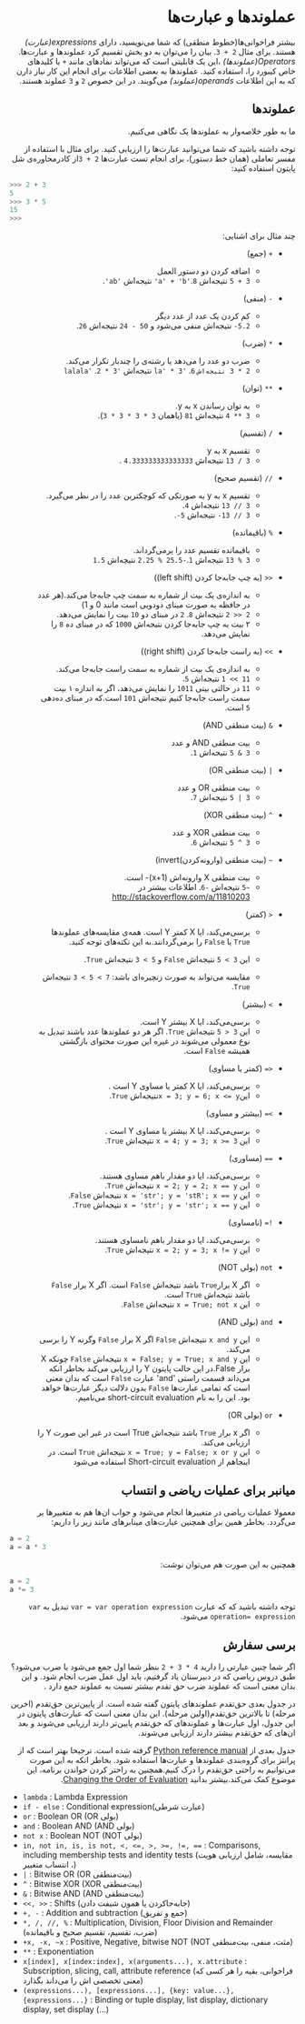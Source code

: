 <div dir=rtl>


# عملوندها و عبارت‌ها

بیشتر فراخوانی‌ها(خطوط منطقی) که شما می‌نویسید، دارای _expressions(عبارت)_ هستند. برای مثال  `2 + 3`. بیان را می‌توان به دو بخش تقسیم کرد عملوندها و عبارت‌ها.
_Operators(عملوندها)_  ،این یک قابلیتی است که می‌تواند نمادهای مانند  `+` یا کلیدهای خاص کیبورد را، استفاده کنید. عملوندها به بعضی اطلاعات برای انجام این کار نیاز دارن که به این اطلاعات _operands(عملوند)_  می‌گویند. در این خصوص `2`  و `3` عملوند هستند.


## عملوندها 



ما به طور خلاصه‌وار  به عملوندها یک نگاهی می‌کنیم.


توجه داشته باشید که شما می‌توانید عبارت‌ها را ارزیابی کنید. برای مثال با استفاده از مفسر تعاملی (همان خط دستور)، برای انجام تست عبارت‌ها  `2 + 3`از کادرمحاوره‌ی شل پایتون  استفاده کنید:

<div dir=ltr>

```python
>>> 2 + 3
5
>>> 3 * 5
15
>>>
```

<div dir=rtl>



چند مثال برای اشنایی:

- `+` (جمع) 

  - اضافه کردن دو دستور العمل
  - `3 + 5` نتیجه‌اش `8`.`'a' + 'b'` نتیجه‌اش `'ab'`.

- `-` (منفی)
  - کم کردن یک عدد از عدد دیگر
  - `5.2-` نتیجه‌اش منفی می‌شود و `50 - 24` نتیجه‌اش  `26`.


- `*` (ضرب)

  - ضرب دو عدد را می‌دهد یا رشته‌ی را چندبار تکرار می‌کند.
  -  `2 * 3 نتیجه‌اش` `6`.  `'la' * 3` نتیجه‌اش `'lalala'` .`2 * 3`

- `**` (توان)

  - به توان رساندن x به y.
  -  `3 ** 4` نتیجه‌اش `81` (یاهمان `3 * 3 * 3 * 3`).

- `/` (تقسیم)

  - تقسیم x به y
  - `3 / 13` نتیجه‌اش  `4.333333333333333` .


- `//` (تقسیم صحیح)

  - تقسیم x به y به صورتکی که کوچکترین عدد را در نظر می‌گیرد.
  - `3 // 13` نتیجه‌اش `4`.
  - `3 // 13-` نتیجه‌اش  `5-`.



- `%` (باقیمانده)

  - باقیمانده تقسیم عدد را برمی‌گرداند.
  - `3 % 13` نتیجه‌اش `1`.`-25.5 % 2.25` نتیچه‌اش `1.5`


- `<<` (به چپ جابه‌جا کردن (left shift))
  - به اندازه‌ی یک بیت از شماره به سمت چپ جابه‌جا می‌کند.(هر عدد در حافظه به صورت مبنای دودویی است مانند 0 و 1)
  - `2 << 2` نتیجه‌اش `8`. `2` در مبنای دو `10` بیت را نمایش می‌دهد.
  - ۲ بیت به چپ جابه‌جا کردن نتیجه‌اش `1000` که در مبنای ده `8` را نمایش می‌دهد.

- `>>` (به راست جابه‌جا کردن (right shift))
  - به اندازه‌ی یک بیت از شماره به سمت راست جابه‌جا می‌کند.
  - `11 >> 1` نتیجه‌اش `5`.
  - `11` در حالتی بیتی `1011` را نمایش می‌دهد، اگر به اندازه ۱ بیت سمت راست جابه‌جا کنیم نتیجه‌اش `101` است.که در مبنای ده‌دهی `5` است.

- `&` (بیت منطقی AND)
  - بیت منطقی AND و عدد
  - `3 & 5` نتیجه‌اش `1`.

- `|` (بیت منطقی OR)
  - بیت منطقی OR و عدد
  - `3 | 5` نتیجه‌اش `7`.

- `^` (بیت منطقی XOR)
  - بیت منطقی XOR و عدد
  - `3 ^ 5` نتیجه‌اش `6`.

- `~` (بیت منطقی  (وارونه‌کردن)invert)
  - بیت منطقی X وارونه‌اش  (x+1)- است.
  - `~5` نتیجه‌اش `-6`. اطلاعات بیشتر در http://stackoverflow.com/a/11810203


- `<` (کمتر)
  - برسی‌می‌کند، ایا X کمتر Y است. همه‌ی مقایسه‌های عملوند‌ها `True` یا `False` را برمی‌گردانند.به این نکته‌های توجه کنید.

  - این `3 > 5` نتیجه‌اش `False` و `5 > 3` نتیجه‌اش `True`.
  - مقایسه می‌تواند به صورت زنچیره‌ای باشد: `7 > 5 > 3` نتیجه‌اش `True`.

- `>` (بیشتر)
  - برسی‌می‌کند، ایا X بیشتر Y است. 
  - این `3 < 5` نتیجه‌اش `True`. اگر هر دو عملوندها عدد باشند تبدیل به نوع معمولی می‌شوند در غیره این صورت محتوای بازگشتی همیشه `False` است.

- `<=` (کمتر یا مساوی)
  - برسی‌می‌کند، ایا X کمتر یا مساوی Y است .
  - این`x = 3; y = 6; x <= y`نتیجه‌اش `True`.

- `>=` (بیشتر و مساوی)
  - برسی‌می‌کند، ایا X بیشتر یا مساوی Y است .
  - این `x = 4; y = 3; x >= 3` نتیجه‌اش `True`.

- `==` (مساوری)
  - برسی‌می‌کند، ایا دو مقدار با‌هم مساوی هستند.
  - این `x = 2; y = 2; x == y` نتیجه‌اش `True`.
  - این `x = 'str'; y = 'stR'; x == y` نتیجه‌اش `False`.
  - این `x = 'str'; y = 'str'; x == y` نتیجه‌‌اش `True`.

- `!=` (نامساوی) 
  - برسی‌می‌کند، ایا دو مقدار با‌هم نامساوی هستند.
  - این `x = 2; y = 3; x != y` نتیجه‌اش `True`.

- `not` (بولی NOT)

 
   - اگر X برار`True` باشد نتیجه‌اش `False` است. اگر X برار `False` باشد نتیجه‌اش `True` است.
  - این `x = True; not x` نتیجه‌اش `False`.

- `and` (بولی AND)
  - این `x and y` نتیجه‌اش `False` اگر X برار `False` وگرنه Y را برسی می‌کند.
  - این `x = False; y = True; x and y` نتیجه‌اش `False` چونکه X برار False.در این حالت پایتون Y را ارزیابی می‌کند بخاطر انکه می‌داند قسمت راستی 'and' عبارت `False` است که بدان معنی است که تمامی عبارت‌ها `False` بدون دلالت دیگر عبارت‌ها خواهد بود. این را به نام short-circuit evaluation می‌نامیم.

- `or` (بولی OR)
  - اگر x برار `True` باشد نتیجه‌اش True است در غیر این صورت Y را ارزیابی می‌کند.
  - این `x = True; y = False; x or y` نتیجه‌اش `True` است. در اینجاهم از Short-circuit evaluation استفاده می‌شود
 

## میانبر برای عملیات ریاضی و انتساب

معمولا عملیات ریاضی در متغییرها انجام می‌شود و جواب ان‌ها هم به متغییرها بر می‌گردد. بخاطر همین برای همچنین عبارت‌های مینابرهای مانند زیر را داریم:

<div dir=ltr>

```python
a = 2
a = a * 3
```

<div dir=rtl>

همچنین به این صورت هم می‌توان نوشت:

<div dir=ltr>

```python
a = 2
a *= 3
```
<div dir=rtl>

توجه داشته باشید که که عبارت `var = var operation expression` تبدیل به `var operation= expression` می‌شود.

## برسی سفارش

اگر شما چنین عبارتی را دارید `4 * 3 + 2` بنظر شما اول جمع می‌شود یا ضرب می‌شود؟ طبق دروس ریاضی که در دبیرستان یاد گرفتیم، باید اول عمل ضرب انجام شود. و این بدان معنی است که عملوند ضرب حق تقدم بیشتر نسبت به عملوند جمع دارد .

در جدول بعدی حق‌تقدم عملوندهای پایتون گفته شده است. از پایین‌ترین حق‌تقدم (اخرین مرحله) تا بالاترین حق‌تقدم(اولین مرحله). این بدان معنی است که عبارت‌های پایتون در این جدول، اول عبارت‌ها و عملوندهای که حق‌تقدم پایین‌تر دارند ارزیابی می‌شوند و بعد ان‌های که حق‌تقدم بیشتر دارند ارزیابی می‌شوند.

جدول بعدی از [Python reference manual](http://docs.python.org/3/reference/expressions.html#operator-precedence (سند‌های پایتون)) گرفته شده است. ترجیحا بهتر است که از پرانتز برای گروه‌بندی عملوند‌ها و عبارت‌ها استفاده شود. بخاطر انکه به این صورت می‌توانیم به راحتی حق‌تقدم را درک کنیم.همچنین به راحتر کردن خواندن برنامه، این موضوع کمک می‌کند.بیشتر بدانید [Changing the Order of Evaluation](#changing-order-of-evaluation).

<div dir=ltr>

- `lambda` : Lambda Expression
- `if - else` : Conditional expression(عبارت شرطی)
- `or` : Boolean OR (OR بولی)
- `and` : Boolean AND (AND بولی)
- `not x` : Boolean NOT (NOT بولی)
- `in, not in, is, is not, <, <=, >, >=, !=, ==` : Comparisons, including membership tests and identity tests (مقایسه، شامل ارزیابی هویت ، انتساب متغییر)
- `|` : Bitwise OR (OR بیت‌منطقی)
- `^` : Bitwise XOR (XOR بیت‌منطقی)
- `&` : Bitwise AND (AND بیت‌منطقی)
- `<<, >>` : Shifts (جابه‌جاکردن یا همون شیفت دادن)
- `+, -` : Addition and subtraction (جمع و تفریق)
- `*, /, //, %` : Multiplication, Division, Floor Division and Remainder (ضرب، تقسیم، تقسیم صحیح و باقیمانده)
- `+x, -x, ~x` : Positive, Negative, bitwise NOT (NOT مثت، منفی، بیت‌منطقی)
- `**` : Exponentiation
- `x[index], x[index:index], x(arguments...), x.attribute` : Subscription, slicing, call, attribute reference (فراخوانی، بقیه را هر کسی که معنی تخصصی ‌اش را می‌داند بگذارد)
- `(expressions...), [expressions...], {key: value...}, {expressions...}` : Binding or tuple display, list display, dictionary display, set display (...)

<div dir=rtl>





















